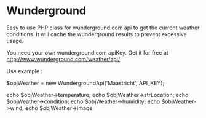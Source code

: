 Wunderground
============

Easy to use PHP class for wunderground.com api to get the current weather conditions.
It will cache the wunderground results to prevent excessive usage.

You need your own wunderground.com apiKey. Get it for free at http://www.wunderground.com/weather/api/


Use example :

$objWeather = new WundergroundApi('Maastricht', API_KEY);

echo $objWeather->temperature;
echo $objWeather->strLocation;
echo $objWeather->condition;
echo $objWeather->humidity;
echo $objWeather->wind;
echo $objWeather->image;
